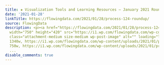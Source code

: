 ```yaml
---
title: ✚ Visualization Tools and Learning Resources – January 2021 Roundup
date: '2021-01-28'
linkTitle: https://flowingdata.com/2021/01/28/process-124-roundup/
source: FlowingData
description: <p><a href="https://flowingdata.com/2021/01/28/process-124-roundup/"><img
  width="750" height="420" src="https://i1.wp.com/flowingdata.com/wp-content/uploads/2021/01/process-124-featured.png?fit=750%2C420&amp;ssl=1"
  class="attachment-medium size-medium wp-post-image" alt="" loading="lazy" srcset="https://i1.wp.com/flowingdata.com/wp-content/uploads/2021/01/process-124-featured.png?w=1340&amp;ssl=1
  1340w, https://i1.wp.com/flowingdata.com/wp-content/uploads/2021/01/process-124-featured.png?resize=750%2C420&amp;ssl=1
  750w, https://i1.wp.com/flowingdata.com/wp-content/uploads/2021/01/process-124-f
  ...
disable_comments: true
---
```

<p><a href="https://flowingdata.com/2021/01/28/process-124-roundup/"><img width="750" height="420" src="https://i1.wp.com/flowingdata.com/wp-content/uploads/2021/01/process-124-featured.png?fit=750%2C420&amp;ssl=1" class="attachment-medium size-medium wp-post-image" alt="" loading="lazy" srcset="https://i1.wp.com/flowingdata.com/wp-content/uploads/2021/01/process-124-featured.png?w=1340&amp;ssl=1 1340w, https://i1.wp.com/flowingdata.com/wp-content/uploads/2021/01/process-124-featured.png?resize=750%2C420&amp;ssl=1 750w, https://i1.wp.com/flowingdata.com/wp-content/uploads/2021/01/process-124-f ...